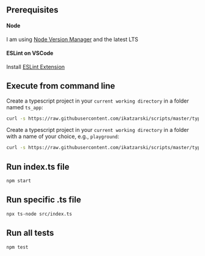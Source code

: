 ## Prerequisites

#### Node

I am using [Node Version Manager](https://github.com/nvm-sh/nvm) and the latest LTS

#### ESLint on VSCode

Install [ESLint Extension](https://marketplace.visualstudio.com/items?itemName=dbaeumer.vscode-eslint)

## Execute from command line

Create a typescript project in your `current working directory` in a folder named `ts_app`:

```bash
curl -s https://raw.githubusercontent.com/ikatzarski/scripts/master/typescript-init/init-ts-project.sh | bash -s
```

Create a typescript project in your `current working directory` in a folder with a name of your choice, e.g., `playground`:

```bash
curl -s https://raw.githubusercontent.com/ikatzarski/scripts/master/typescript-init/init-ts-project.sh | bash -s playground
```

## Run index.ts file

```bash
npm start
```

## Run specific .ts file

```bash
npx ts-node src/index.ts
```

## Run all tests

```bash
npm test
```
